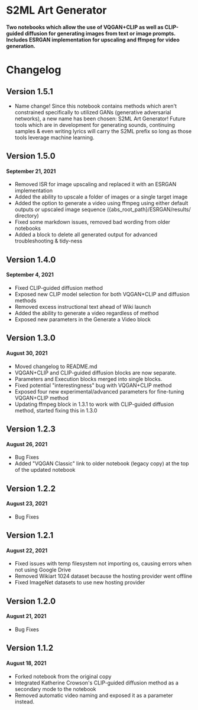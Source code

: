# S2ML Art Generator
#### Two notebooks which allow the use of VQGAN+CLIP as well as CLIP-guided diffusion for generating images from text or image prompts. Includes ESRGAN implementation for upscaling and ffmpeg for video generation.
# Changelog
## Version 1.5.1
- Name change! Since this notebook contains methods which aren't constrained specifically to utilized GANs (generative adversarial networks), a new name has been chosen: S2ML Art Generator! Future tools which are in development for generating sounds, continuing samples & even writing lyrics will carry the S2ML prefix so long as those tools leverage machine learning.
## Version 1.5.0
#### September 21, 2021
- Removed ISR for image upscaling and replaced it with an ESRGAN implementation
- Added the ability to upscale a folder of images or a single target image
- Added the option to generate a video using ffmpeg using either default outputs or upscaled image sequence ({abs_root_path}/ESRGAN/results/ directory)
- Fixed some markdown issues, removed bad wording from older notebooks
- Added a block to delete all generated output for advanced troubleshooting & tidy-ness

## Version 1.4.0
#### September 4, 2021
- Fixed CLIP-guided diffusion method
- Exposed new CLIP model selection for both VQGAN+CLIP and diffusion methods
- Removed excess instructional text ahead of Wiki launch
- Added the ability to generate a video regardless of method
- Exposed new parameters in the Generate a Video block

## Version 1.3.0
#### August 30, 2021
- Moved changelog to README.md
- VQGAN+CLIP and CLIP-guided diffusion blocks are now separate.
- Parameters and Execution blocks merged into single blocks.
- Fixed potential "interestingness" bug with VQGAN+CLIP method
- Exposed four new experimental/advanced parameters for fine-tuning VQGAN+CLIP method
- Updating ffmpeg block in 1.3.1 to work with CLIP-guided diffusion method, started fixing this in 1.3.0

## Version 1.2.3
#### August 26, 2021
- Bug Fixes
- Added "VQGAN Classic" link to older notebook (legacy copy) at the top of the updated notebook

## Version 1.2.2
#### August 23, 2021
- Bug Fixes

## Version 1.2.1
#### August 22, 2021
- Fixed issues with temp filesystem not importing os, causing errors when not using Google Drive
- Removed Wikiart 1024 dataset because the hosting provider went offline
- Fixed ImageNet datasets to use new hosting provider

## Version 1.2.0
#### August 21, 2021
- Bug Fixes

## Version 1.1.2
#### August 18, 2021
- Forked notebook from the original copy
- Integrated Katherine Crowson's CLIP-guided diffusion method as a secondary mode to the notebook
- Removed automatic video naming and exposed it as a parameter instead.
